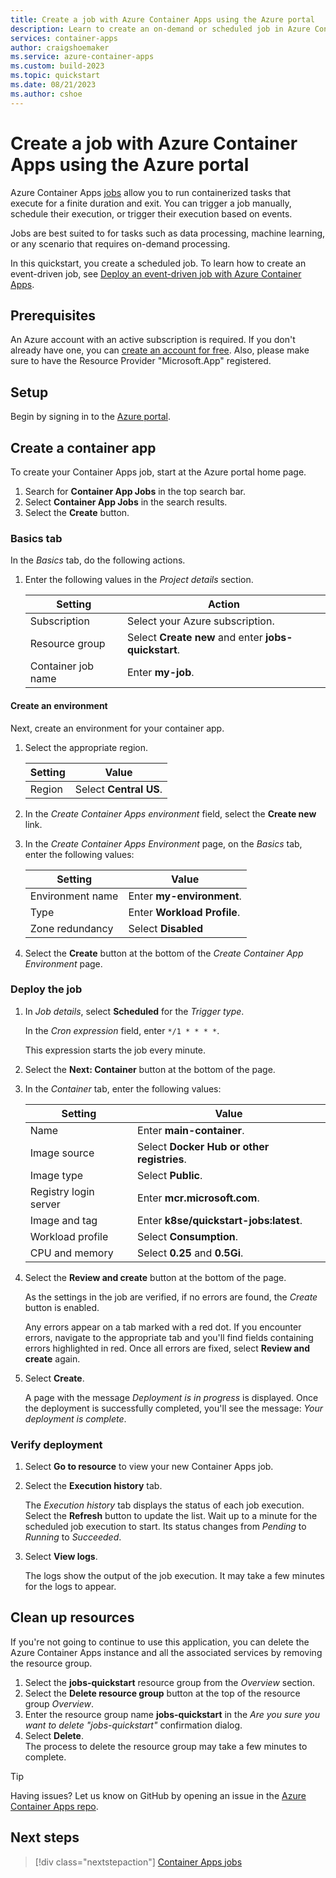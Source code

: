 ```yaml
---
title: Create a job with Azure Container Apps using the Azure portal
description: Learn to create an on-demand or scheduled job in Azure Container Apps using the Azure portal
services: container-apps
author: craigshoemaker
ms.service: azure-container-apps
ms.custom: build-2023
ms.topic: quickstart
ms.date: 08/21/2023
ms.author: cshoe
---
```


# Create a job with Azure Container Apps using the Azure portal

Azure Container Apps [jobs](jobs.md) allow you to run containerized tasks that execute for a finite duration and exit. You can trigger a job manually, schedule their execution, or trigger their execution based on events.

Jobs are best suited to for tasks such as data processing, machine learning, or any scenario that requires on-demand processing.

In this quickstart, you create a scheduled job. To learn how to create an event-driven job, see [Deploy an event-driven job with Azure Container Apps](tutorial-event-driven-jobs.md).

## Prerequisites

An Azure account with an active subscription is required. If you don't already have one, you can [create an account for free](https://azure.microsoft.com/pricing/purchase-options/azure-account?cid=msft_learn). Also, please make sure to have the Resource Provider "Microsoft.App" registered.

## Setup

Begin by signing in to the [Azure portal](https://portal.azure.com).

## Create a container app

To create your Container Apps job, start at the Azure portal home page.

1. Search for **Container App Jobs** in the top search bar.
1. Select **Container App Jobs** in the search results.
1. Select the **Create** button.

### Basics tab

In the *Basics* tab, do the following actions.

1. Enter the following values in the *Project details* section.

    | Setting | Action |
    |---|---|
    | Subscription | Select your Azure subscription. |
    | Resource group | Select **Create new** and enter **jobs-quickstart**. |
    | Container job name |  Enter **my-job**. |

#### Create an environment

Next, create an environment for your container app.

1. Select the appropriate region.

    | Setting | Value |
    |--|--|
    | Region | Select **Central US**. |

1. In the *Create Container Apps environment* field, select the **Create new** link.
1. In the *Create Container Apps Environment* page, on the *Basics* tab, enter the following values:

    | Setting | Value |
    |--|--|
    | Environment name | Enter **my-environment**. |
    | Type | Enter **Workload Profile**. |
    | Zone redundancy | Select **Disabled** |

1. Select the **Create** button at the bottom of the *Create Container App Environment* page.

### Deploy the job

1. In *Job details*, select **Scheduled** for the *Trigger type*.

    In the *Cron expression* field, enter `*/1 * * * *`.

    This expression starts the job every minute.

1. Select the **Next: Container** button at the bottom of the page.

1. In the *Container* tab, enter the following values:

    | Setting | Value |
    |--|--|
    | Name | Enter **main-container**. |
    | Image source | Select **Docker Hub or other registries**. |
    | Image type | Select **Public**. |
    | Registry login server | Enter **mcr.microsoft.com**. |
    | Image and tag | Enter **k8se/quickstart-jobs:latest**. |
    | Workload profile | Select **Consumption**. |
    | CPU and memory | Select **0.25** and **0.5Gi**. |

1. Select the **Review and create** button at the bottom of the page.  

    As the settings in the job are verified, if no errors are found, the *Create* button is enabled.  

    Any errors appear on a tab marked with a red dot. If you encounter errors, navigate to the appropriate tab and you'll find fields containing errors highlighted in red. Once all errors are fixed, select **Review and create** again.

1. Select **Create**.

    A page with the message *Deployment is in progress* is displayed.  Once the deployment is successfully completed, you'll see the message: *Your deployment is complete*.

### Verify deployment

1. Select **Go to resource** to view your new Container Apps job.

1. Select the **Execution history** tab.

    The *Execution history* tab displays the status of each job execution. Select the **Refresh** button to update the list. Wait up to a minute for the scheduled job execution to start. Its status changes from *Pending* to *Running* to *Succeeded*.

1. Select **View logs**.

    The logs show the output of the job execution. It may take a few minutes for the logs to appear.

## Clean up resources

If you're not going to continue to use this application, you can delete the Azure Container Apps instance and all the associated services by removing the resource group.

1. Select the **jobs-quickstart** resource group from the *Overview* section.
1. Select the **Delete resource group** button at the top of the resource group *Overview*.
1. Enter the resource group name **jobs-quickstart** in the *Are you sure you want to delete "jobs-quickstart"* confirmation dialog.
1. Select **Delete**.  
    The process to delete the resource group may take a few minutes to complete.

> [!TIP]
> Having issues? Let us know on GitHub by opening an issue in the [Azure Container Apps repo](https://github.com/microsoft/azure-container-apps).

## Next steps

> [!div class="nextstepaction"]
> [Container Apps jobs](jobs.md)
